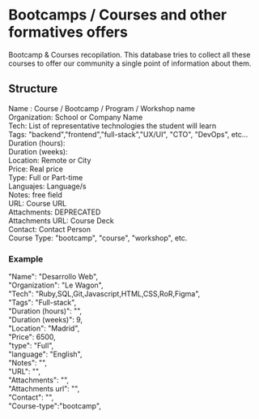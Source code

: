 # Bootcamps / Courses and other formatives offers 

Bootcamp & Courses recopilation. This database tries to collect all these courses to offer our community a single point of information about them.  

## Structure  

Name : Course / Bootcamp / Program / Workshop name  
Organization: School or Company Name  
Tech: List of representative technologies the student will learn  
Tags: "backend","frontend","full-stack","UX/UI", "CTO", "DevOps", etc...    
Duration (hours):  
Duration (weeks):  
Location: Remote or City  
Price: Real price  
Type: Full or Part-time  
Languajes: Language/s  
Notes: free field  
URL: Course URL  
Attachments: DEPRECATED  
Attachments URL: Course Deck  
Contact: Contact Person    
Course Type: "bootcamp", "course", "workshop", etc.

### Example  

"Name": "Desarrollo Web",  
"Organization": "Le Wagon",  
"Tech": "Ruby,SQL,Git,Javascript,HTML,CSS,RoR,Figma",  
"Tags": "Full-stack",   
"Duration (hours)": "",  
"Duration (weeks)": 9,  
"Location": "Madrid",  
"Price": 6500,  
"type": "Full",  
"language": "English",  
"Notes": "",  
"URL": "",  
"Attachments": "",  
"Attachments url": "",  
"Contact": "",  
"Course-type":"bootcamp",

